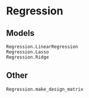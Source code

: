 # Regression

## Models
```@docs
Regression.LinearRegression
Regression.Lasso
Regression.Ridge
```

## Other
```@docs
Regression.make_design_matrix
```